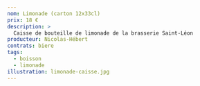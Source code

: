 ```yaml
---
nom: Limonade (carton 12x33cl) 
prix: 18 €
description: >
  Caisse de bouteille de limonade de la brasserie Saint-Léon
producteur: Nicolas-Hébert
contrats: biere
tags: 
  - boisson
  - limonade
illustration: limonade-caisse.jpg
---
```


